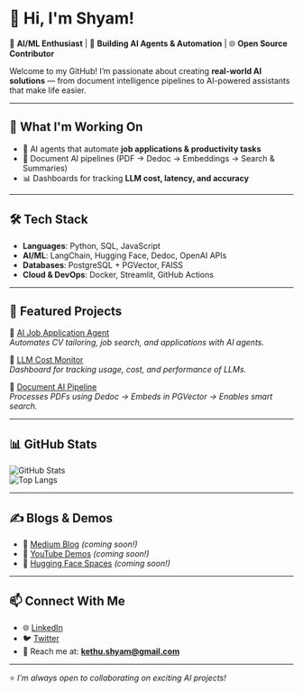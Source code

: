# 👋 Hi, I'm Shyam!

🚀 **AI/ML Enthusiast** | 🤖 **Building AI Agents & Automation** | 🌐 **Open Source Contributor**

Welcome to my GitHub! I’m passionate about creating **real-world AI solutions** — from document intelligence pipelines to AI-powered assistants that make life easier.  

---

## 🔭 What I'm Working On
- 🧠 AI agents that automate **job applications & productivity tasks**  
- 📂 Document AI pipelines (PDF → Dedoc → Embeddings → Search & Summaries)  
- 📊 Dashboards for tracking **LLM cost, latency, and accuracy**  

---

## 🛠️ Tech Stack
- **Languages**: Python, SQL, JavaScript  
- **AI/ML**: LangChain, Hugging Face, Dedoc, OpenAI APIs  
- **Databases**: PostgreSQL + PGVector, FAISS  
- **Cloud & DevOps**: Docker, Streamlit, GitHub Actions  

---

## 🌟 Featured Projects
🔹 [AI Job Application Agent](#)  
*Automates CV tailoring, job search, and applications with AI agents.*  

🔹 [LLM Cost Monitor](#)  
*Dashboard for tracking usage, cost, and performance of LLMs.*  

🔹 [Document AI Pipeline](#)  
*Processes PDFs using Dedoc → Embeds in PGVector → Enables smart search.*  

---

## 📊 GitHub Stats
![GitHub Stats](https://github-readme-stats.vercel.app/api?username=19pa1a0476&show_icons=true&theme=tokyonight)  
![Top Langs](https://github-readme-stats.vercel.app/api/top-langs/?username=19pa1a0476&layout=compact&theme=tokyonight)  

---

## ✍️ Blogs & Demos
- 📖 [Medium Blog](#) *(coming soon!)*  
- 🎥 [YouTube Demos](#) *(coming soon!)*  
- 🚀 [Hugging Face Spaces](#) *(coming soon!)*  

---

## 📫 Connect With Me
- 🌐 [LinkedIn](#)  
- 🐦 [Twitter](#)  
- 💌 Reach me at: **kethu.shyam@gmail.com**

---

⭐️ *I’m always open to collaborating on exciting AI projects!*
